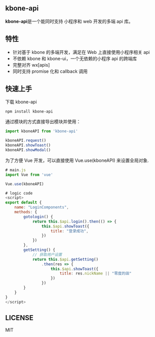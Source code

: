 ## kbone-api

**kbone-api**是一个能同时支持 小程序和 web 开发的多端 api 库。

## 特性

* 针对基于 kbone 的多端开发，满足在 Web 上直接使用小程序相关 api
* 不依赖 kbone 和 kbone-ui，一个无依赖的小程序 api 的跨端库
* 完整对齐 wx[apis]
* 同时支持 promise 化和 callback 调用



## 快速上手

下载 kbone-api

```
npm install kbone-api
```

通过模块的方式直接导出模块并使用：
```js
import kboneAPI from 'kbone-api'

kboneAPI.request()
kboneAPI.showToast()
kboneAPI.showModal()
```

为了方便 Vue 开发，可以直接使用 Vue.use(kboneAPI) 来设置全局对象.

```js
# main.js
import Vue from 'vue'

Vue.use(kboneAPI)

# logic code
<script>
export default {
    name: "LoginComponents",
    methods: {
        gotologin() {
            return this.$api.login().then(() => {
                this.$api.showToast({
                    title: "登录成功",
                })
            })
        },
        getSetting() {
            // 获取用户设置
            return this.$api.getSetting()
                .then(res => {
                    this.$api.showToast({
                        title: res.nickName || "零度的田"
                    })
                })
        }
    }
}
</script>
```

## LICENSE
MIT